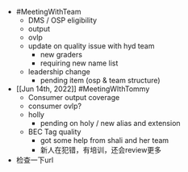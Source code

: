 - #MeetingWithTeam
	- DMS / OSP eligibility
	- output
	- ovlp
	- update on quality issue with hyd team
		- new graders
		- requiring new name list
	- leadership change
		- pending item (osp & team structure)
- [[Jun 14th, 2022]] #MeetingWIthTommy
	- Consumer output coverage
	- consumer ovlp?
	- holly
		- pending on holy / new alias and extension
	- BEC Tag quality
		- got some help from shali and her team
		- 新人在犯错，有培训，还会review更多
- 检查一下url